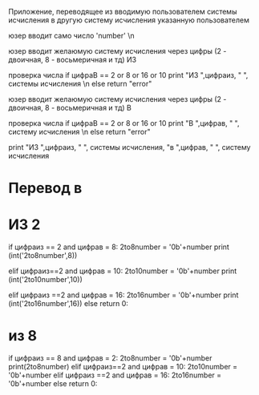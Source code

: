 Приложение, переводящее из вводимую пользователем системы исчисления в 
другую систему исчисления указанную пользователем

юзер вводит само число 'number'
\n

юзер вводит желаюмую систему исчисления через цифры (2 - двоичная, 8 - восьмеричная и тд) ИЗ

проверка числа 
if цифраВ == 2 or 8  or 16 or 10
print "ИЗ ",цифраиз, " ", системы исчисления \n
else 
return "error"

юзер вводит желаюмую систему исчисления через цифры (2 - двоичная, 8 - восьмеричная и тд) В

проверка числа 
if цифраВ == 2 or 8  or 16 or 10
print "В ",цифрав, " ", систему исчисления \n
else 
return "error"

print "ИЗ ",цифраиз, " ", системы исчисления, "в ",цифрав, " ", систему исчисления









# Перевод в
# ИЗ 2
if цифраиз == 2 and цифрав = 8:
2to8number = '0b'+number
print (int('2to8number',8))

elif цифраиз==2 and цифрав = 10:
2to10number = '0b'+number
print (int('2to10number',10))

elif цифраиз ==2 and цифрав = 16:
2to16number = '0b'+number
print (int('2to16number',16))
else return 0:

# из 8
if цифраиз == 8 and цифрав = 2:
2to8number = '0b'+number
print(2to8number)
elif цифраиз==2 and цифрав = 10:
2to10number = '0b'+number
elif цифраиз ==2 and цифрав = 16:
2to16number = '0b'+number
else return 0:
